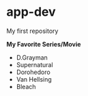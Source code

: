 # app-dev
My first repository

**My Favorite Series/Movie**

- D.Grayman
- Supernatural
- Dorohedoro
- Van Hellsing
- Bleach
